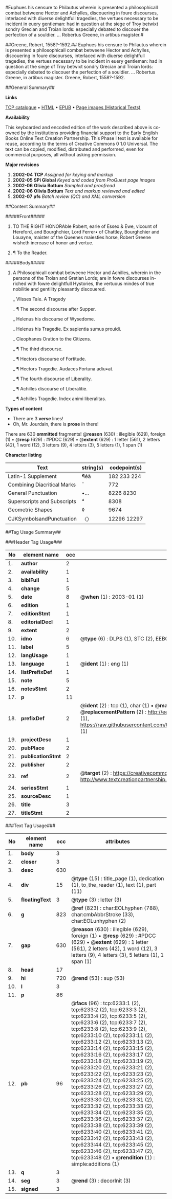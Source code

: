 #Euphues his censure to Philautus wherein is presented a philosophicall combat betweene Hector and Achylles, discouering in foure discourses, interlaced with diuerse delightfull tragedies, the vertues necessary to be incident in euery gentleman: had in question at the siege of Troy betwixt sondry Grecian and Troian lords: especially debated to discouer the perfection of a souldier. ... Robertus Greene, in artibus magister.#

##Greene, Robert, 1558?-1592.##
Euphues his censure to Philautus wherein is presented a philosophicall combat betweene Hector and Achylles, discouering in foure discourses, interlaced with diuerse delightfull tragedies, the vertues necessary to be incident in euery gentleman: had in question at the siege of Troy betwixt sondry Grecian and Troian lords: especially debated to discouer the perfection of a souldier. ... Robertus Greene, in artibus magister.
Greene, Robert, 1558?-1592.

##General Summary##

**Links**

[TCP catalogue](http://www.ota.ox.ac.uk/tcp/)  • 
[HTML](http://tei.it.ox.ac.uk/tcp/Texts-HTML/free/A02/A02096.html)  • 
[EPUB](http://tei.it.ox.ac.uk/tcp/Texts-EPUB/free/A02/A02096.epub) • 
[Page images (Historical Texts)](https://data.historicaltexts.jisc.ac.uk/view?pubId=eebo-99841635e&pageId=eebo-99841635e-6233-1)

**Availability**

This keyboarded and encoded edition of the
	       work described above is co-owned by the institutions
	       providing financial support to the Early English Books
	       Online Text Creation Partnership. This Phase I text is
	       available for reuse, according to the terms of Creative
	       Commons 0 1.0 Universal. The text can be copied,
	       modified, distributed and performed, even for
	       commercial purposes, all without asking permission.

**Major revisions**

1. __2002-04__ __TCP__ *Assigned for keying and markup*
1. __2002-05__ __SPi Global__ *Keyed and coded from ProQuest page images*
1. __2002-06__ __Olivia Bottum__ *Sampled and proofread*
1. __2002-06__ __Olivia Bottum__ *Text and markup reviewed and edited*
1. __2002-07__ __pfs__ *Batch review (QC) and XML conversion*

##Content Summary##

#####Front#####

1. TO THE RIGHT HONORAble Robert, earle of Essex & Ewe, vicount of Hereford, and Bourghchier, Lord Ferrer• of Chattley, Bourghchier and Louayne, maister of the Queenes maiesties horse, Robert Greene wisheth increase of honor and vertue.

1. ¶ To the Reader.

#####Body#####

1. A Philosophicall combat betweene Hector and Achilles, wherein in the persons of the Troian and Gretian Lords; are in fowre discourses in-riched with fowre delightfull Hystories, the vertuous mindes of true nobilitie and gentility pleasantly discouered.

    _ Vlisses Tale. A Tragedy

    _ ¶ The second discourse after Supper.

    _ Helenus his discourse of Wysedome.

    _ Helenus his Tragedie. Ex sapientia sumus prouidi.

    _ Cleophanes Oration to the Citizens.

    _ ¶ The third discourse.

    _ ¶ Hectors discourse of Fortitude.

    _ ¶ Hectors Tragedie. Audaces Fortuna adiu•at.

    _ ¶ The fourth discourse of Liberality.

    _ ¶ Achilles discourse of Liberalitie.

    _ ¶ Achilles Tragedie. Index animi liberalitas.

**Types of content**

  * There are 3 **verse** lines!
  * Oh, Mr. Jourdain, there is **prose** in there!

There are 630 **ommitted** fragments! 
 @__reason__ (630) : illegible (629), foreign (1)  •  @__resp__ (629) : #PDCC (629)  •  @__extent__ (629) : 1 letter (561), 2 letters (42), 1 word (12), 3 letters (9), 4 letters (3), 5 letters (1), 1 span (1)

**Character listing**


|Text|string(s)|codepoint(s)|
|---|---|---|
|Latin-1 Supplement|¶éà|182 233 224|
|Combining             Diacritical Marks|̄|772|
|General Punctuation|•…|8226 8230|
|Superscripts             and Subscripts|⁴|8308|
|Geometric Shapes|◊|9674|
|CJKSymbolsandPunctuation|〈〉|12296 12297|

##Tag Usage Summary##

###Header Tag Usage###

|No|element name|occ|attributes|
|---|---|---|---|
|1.|__author__|2||
|2.|__availability__|1||
|3.|__biblFull__|1||
|4.|__change__|5||
|5.|__date__|8| @__when__ (1) : 2003-01 (1)|
|6.|__edition__|1||
|7.|__editionStmt__|1||
|8.|__editorialDecl__|1||
|9.|__extent__|2||
|10.|__idno__|6| @__type__ (6) : DLPS (1), STC (2), EEBO-CITATION (1), PROQUEST (1), VID (1)|
|11.|__label__|5||
|12.|__langUsage__|1||
|13.|__language__|1| @__ident__ (1) : eng (1)|
|14.|__listPrefixDef__|1||
|15.|__note__|5||
|16.|__notesStmt__|2||
|17.|__p__|11||
|18.|__prefixDef__|2| @__ident__ (2) : tcp (1), char (1)  •  @__matchPattern__ (2) : ([0-9\-]+):([0-9IVX]+) (1), (.+) (1)  •  @__replacementPattern__ (2) : http://eebo.chadwyck.com/downloadtiff?vid=$1&page=$2 (1), https://raw.githubusercontent.com/textcreationpartnership/Texts/master/tcpchars.xml#$1 (1)|
|19.|__projectDesc__|1||
|20.|__pubPlace__|2||
|21.|__publicationStmt__|2||
|22.|__publisher__|2||
|23.|__ref__|2| @__target__ (2) : https://creativecommons.org/publicdomain/zero/1.0/ (1), http://www.textcreationpartnership.org/docs/. (1)|
|24.|__seriesStmt__|1||
|25.|__sourceDesc__|1||
|26.|__title__|3||
|27.|__titleStmt__|2||


###Text Tag Usage###

|No|element name|occ|attributes|
|---|---|---|---|
|1.|__body__|3||
|2.|__closer__|3||
|3.|__desc__|630||
|4.|__div__|15| @__type__ (15) : title_page (1), dedication (1), to_the_reader (1), text (1), part (11)|
|5.|__floatingText__|3| @__type__ (3) : letter (3)|
|6.|__g__|823| @__ref__ (823) : char:EOLhyphen (788), char:cmbAbbrStroke (33), char:EOLunhyphen (2)|
|7.|__gap__|630| @__reason__ (630) : illegible (629), foreign (1)  •  @__resp__ (629) : #PDCC (629)  •  @__extent__ (629) : 1 letter (561), 2 letters (42), 1 word (12), 3 letters (9), 4 letters (3), 5 letters (1), 1 span (1)|
|8.|__head__|17||
|9.|__hi__|720| @__rend__ (53) : sup (53)|
|10.|__l__|3||
|11.|__p__|86||
|12.|__pb__|96| @__facs__ (96) : tcp:6233:1 (2), tcp:6233:2 (2), tcp:6233:3 (2), tcp:6233:4 (2), tcp:6233:5 (2), tcp:6233:6 (2), tcp:6233:7 (2), tcp:6233:8 (2), tcp:6233:9 (2), tcp:6233:10 (2), tcp:6233:11 (2), tcp:6233:12 (2), tcp:6233:13 (2), tcp:6233:14 (2), tcp:6233:15 (2), tcp:6233:16 (2), tcp:6233:17 (2), tcp:6233:18 (2), tcp:6233:19 (2), tcp:6233:20 (2), tcp:6233:21 (2), tcp:6233:22 (2), tcp:6233:23 (2), tcp:6233:24 (2), tcp:6233:25 (2), tcp:6233:26 (2), tcp:6233:27 (2), tcp:6233:28 (2), tcp:6233:29 (2), tcp:6233:30 (2), tcp:6233:31 (2), tcp:6233:32 (2), tcp:6233:33 (2), tcp:6233:34 (2), tcp:6233:35 (2), tcp:6233:36 (2), tcp:6233:37 (2), tcp:6233:38 (2), tcp:6233:39 (2), tcp:6233:40 (2), tcp:6233:41 (2), tcp:6233:42 (2), tcp:6233:43 (2), tcp:6233:44 (2), tcp:6233:45 (2), tcp:6233:46 (2), tcp:6233:47 (2), tcp:6233:48 (2)  •  @__rendition__ (1) : simple:additions (1)|
|13.|__q__|3||
|14.|__seg__|3| @__rend__ (3) : decorInit (3)|
|15.|__signed__|3||
